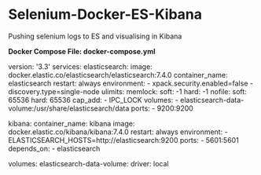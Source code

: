# Selenium-Docker-ES-Kibana
Pushing selenium logs to ES and visualising in Kibana

**Docker Compose File: docker-compose.yml**


version: '3.3'
services:
   elasticsearch:
    image: docker.elastic.co/elasticsearch/elasticsearch:7.4.0
    container_name: elasticsearch
    restart: always
    environment:
        - xpack.security.enabled=false
        - discovery.type=single-node
    ulimits:
       memlock:
         soft: -1
         hard: -1
       nofile:
         soft: 65536
         hard: 65536
    cap_add:
       - IPC_LOCK
    volumes:
       - elasticsearch-data-volume:/usr/share/elasticsearch/data
    ports:
       - 9200:9200
 
   kibana:
     container_name: kibana
     image: docker.elastic.co/kibana/kibana:7.4.0
     restart: always
     environment:
         - ELASTICSEARCH_HOSTS=http://elasticsearch:9200
     ports:
        - 5601:5601
     depends_on:
        - elasticsearch

volumes:
   elasticsearch-data-volume:
     driver: local
